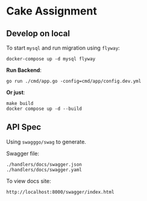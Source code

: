 # Cake Assignment

## Develop on local

To start `mysql` and run migration using `flyway`:

```
docker-compose up -d mysql flyway
```

**Run Backend**:

```
go run ./cmd/app.go -config=cmd/app/config.dev.yml
```

**Or just**:

```
make build
docker compose up -d --build
```

## API Spec

Using `swagggo/swag` to generate.

Swagger file:

```
./handlers/docs/swagger.json
./handlers/docs/swagger.yaml
```

To view docs site:

```
http://localhost:8000/swagger/index.html
```
